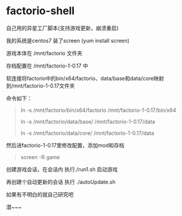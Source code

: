 # factorio-shell
自己用的异星工厂脚本(支持游戏更新，崩溃重启)

我的系统是centos7 装了screen (yum install screen)

游戏本体在 /mnt/factorio 文件夹

存档配置在 /mnt/factorio-1-0.17 中

软连接将factorio中的bin/x64/factorio、data/base和data/core映射到/mnt/factorio-1-0.17文件夹

命令如下：

> ln -s /mnt/factorio/bin/x64/factorio /mnt/factorio-1-0.17/bin/x64
> 
> ln -s /mnt/factorio/data/base/ /mnt/factorio-1-0.17/data
> 
> ln -s /mnt/factorio/data/core/ /mnt/factorio-1-0.17/data

然后进factorio-1-0.17里修改配置，添加mod和存档

> screen -R game

创建游戏会话，在会话内 执行./run1.sh 启动游戏

再创建个自动更新的会话 执行 ./autoUpdate.sh

如果有不明白的就自己研究吧

潜~~~
